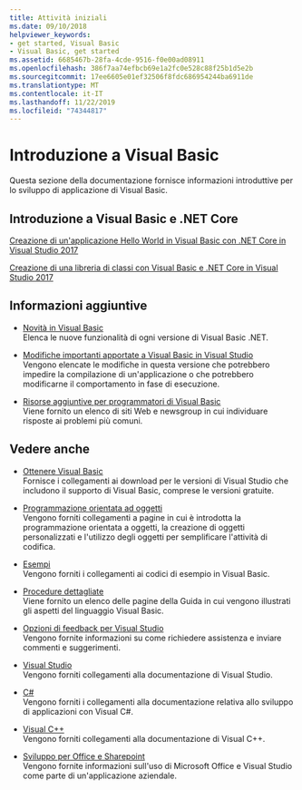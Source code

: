 ```yaml
---
title: Attività iniziali
ms.date: 09/10/2018
helpviewer_keywords:
- get started, Visual Basic
- Visual Basic, get started
ms.assetid: 6685467b-28fa-4cde-9516-f0e00ad08911
ms.openlocfilehash: 386f7aa74efbcb69e1a2fc0e528c88f25b1d5e2b
ms.sourcegitcommit: 17ee6605e01ef32506f8fdc686954244ba6911de
ms.translationtype: MT
ms.contentlocale: it-IT
ms.lasthandoff: 11/22/2019
ms.locfileid: "74344817"
---
```

# <a name="get-started-with-visual-basic"></a>Introduzione a Visual Basic

Questa sezione della documentazione fornisce informazioni introduttive per lo sviluppo di applicazione di Visual Basic.

## <a name="get-started-with-visual-basic-and-net-core"></a>Introduzione a Visual Basic e .NET Core

[Creazione di un'applicazione Hello World in Visual Basic con .NET Core in Visual Studio 2017](../../core/tutorials/vb-with-visual-studio.md)

[Creazione di una libreria di classi con Visual Basic e .NET Core in Visual Studio 2017](../../core/tutorials/vb-library-with-visual-studio.md)

## <a name="additional-information"></a>Informazioni aggiuntive

- [Novità in Visual Basic](whats-new.md)\
Elenca le nuove funzionalità di ogni versione di Visual Basic .NET.

- [Modifiche importanti apportate a Visual Basic in Visual Studio](breaking-changes-in-visual-studio.md)\
Vengono elencate le modifiche in questa versione che potrebbero impedire la compilazione di un'applicazione o che potrebbero modificarne il comportamento in fase di esecuzione.

- [Risorse aggiuntive per programmatori di Visual Basic](additional-resources.md)\
Viene fornito un elenco di siti Web e newsgroup in cui individuare risposte ai problemi più comuni.

## <a name="see-also"></a>Vedere anche

- [Ottenere Visual Basic](https://visualstudio.microsoft.com/downloads/?utm_medium=microsoft&utm_source=docs.microsoft.com&utm_campaign=inline+link&utm_content=download+vs2019)  
Fornisce i collegamenti ai download per le versioni di Visual Studio che includono il supporto di Visual Basic, comprese le versioni gratuite.

- [Programmazione orientata ad oggetti](../programming-guide/concepts/object-oriented-programming.md)\
Vengono forniti collegamenti a pagine in cui è introdotta la programmazione orientata a oggetti, la creazione di oggetti personalizzati e l'utilizzo degli oggetti per semplificare l'attività di codifica.

- [Esempi](https://github.com/dotnet/samples/tree/master/snippets/visualbasic)\
Vengono forniti i collegamenti ai codici di esempio in Visual Basic.

- [Procedure dettagliate](../../visual-basic/walkthroughs.md)\
Viene fornito un elenco delle pagine della Guida in cui vengono illustrati gli aspetti del linguaggio Visual Basic.

- [Opzioni di feedback per Visual Studio](/visualstudio/ide/feedback-options)\
Vengono fornite informazioni su come richiedere assistenza e inviare commenti e suggerimenti.

- [Visual Studio](/visualstudio/)\
Vengono forniti collegamenti alla documentazione di Visual Studio.

- [C#](../../csharp/index.yml)\
Vengono forniti i collegamenti alla documentazione relativa allo sviluppo di applicazioni con Visual C#.

- [Visual C++](/cpp/)\
Vengono forniti collegamenti alla documentazione di Visual C++.

- [Sviluppo per Office e Sharepoint](/visualstudio/vsto/office-and-sharepoint-development-in-visual-studio)\
Vengono fornite informazioni sull'uso di Microsoft Office e Visual Studio come parte di un'applicazione aziendale.

